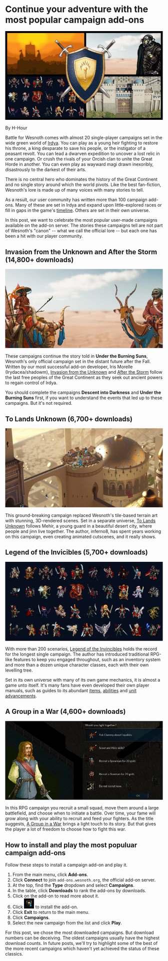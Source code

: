 
# Continue your adventure with the most popular campaign add-ons

![](./featured-image.png)

By H-Hour

Battle for Wesnoth comes with almost 20 single-player campaigns set in the wide green world of [Irdya](https://wiki.wesnoth.org/Geography_of_wesnoth). You can play as a young heir fighting to restore his throne, a king desparate to save his people, or the instigator of a peasant revolt. You can lead a dwarven expedition to uncover a lost relic in one campaign. Or crush the rivals of your Orcish clan to unite the Great Horde in another. You can even play as wayward magi drawn inexoribly, disastrously to the darkest of their arts.

There is no central hero who dominates the history of the Great Continent and no single story around which the world pivots. Like the best fan-fiction, Wesnoth's lore is made up of many voices with many stories to tell.

As a result, our user community has written more than 100 campaign add-ons. Many of these are set in Irdya and expand upon little-explored races or fill in gaps in the game's [timeline](https://wiki.wesnoth.org/Timeline_of_Wesnoth). Others are set in their own universe.

In this post, we want to celebrate the most popular user-made campaigns available on the add-on server. The stories these campaigns tell are not part of Wesnoth's "canon" -- what we call the official lore -- but each one has been a hit with our player community.


## Invasion from the Unknown and After the Storm (14,800+ downloads)

![](./after-the-storm.jpg)

These campaigns continue the story told in **Under the Burning Suns**, Wesnoth's only official campaign set in the distant future after the Fall. Written by our most successful add-on developer, Iris Morelle (Irydacea/shadowm), [Invasion from the Unknown](https://r.wesnoth.org/t43309) and [After the Storm](https://r.wesnoth.org/t32091) follow the last free peoples of the Great Continent as they seek out ancient powers to regain control of Irdya.

You should complete the campaigns **Descent into Darkness** and **Under the Burning Suns** first, if you want to understand the events that led up to these campaigns. But it's not required.


## To Lands Unknown (6,700+ downloads)

![](./to-lands-unknown.jpg)

This ground-breaking campaign replaced Wesnoth's tile-based terrain art with stunning, 3D-rendered scenes. Set in a separate universe, [To Lands Unknown](https://r.wesnoth.org/t31799) follows Mehir, a young guard in a beautiful desert city, where people and jinn live together. The author, inferno8, has spent years working on this campaign, even creating animated cutscenes, and it really shows.


## Legend of the Invicibles (5,700+ downloads)

![](./legend-of-the-invincibles.jpg)

With more than 200 scenarios, [Legend of the Invincibles](https://r.wesnoth.org/t32384) holds the record for the longest single campaign. The author has introduced traditional RPG-like features to keep you engaged throughout, such as an inventory system and more than a dozen unique character classes, each with their own levelling tree.

Set in its own universe with many of its own game mechanics, it is almost a game unto itself. It's many fans have even developed their own player manuals, such as guides to its abundant [items](https://wiki.wesnoth.org/LotI_Items), [abilities](https://wiki.wesnoth.org/LotI_Abilities) and [unit advancements](https://wiki.wesnoth.org/LotI_Unit_Advancements).



## A Group in a War (4,600+ downloads)

![](./a-group-in-a-war.png)

In this RPG campaign you recruit a small squad, move them around a large battlefield, and choose when to initiate a battle. Over time, your fame will grow along with your ability to recruit and feed your fighters. As the title suggests, [A Group in a War](https://r.wesnoth.org/t41451) brings a light touch to its story. But that gives the player a lot of freedom to choose how to fight this war.

## How to install and play the most populuar campaign add-ons

Follow these steps to install a campaign add-on and play it.

1. From the main menu, click **Add-ons**.
2. Click **Connect** to join `add-ons.wesnoth.org`, the official add-on server.
3. At the top, find the **Type** dropdown and select **Campaigns**.
4. In the table, click **Downloads** to rank the add-ons by downloads.
7. Click on the add-on to read more about it.
8. Click ![](../../../resources/addon-download-icon-small.png) to install the add-on.
9. Click **Exit** to return to the main menu.
10. Click **Campaigns**.
11. Select the new campaign from the list and click **Play**.

For this post, we chose the most downloaded campaigns. But download numbers can be deceiving. The oldest campaigns usually have the highest download counts. In future posts, we'll try to highlight some of the best of the more recent campaigns which haven't yet achieved the status of these classics.